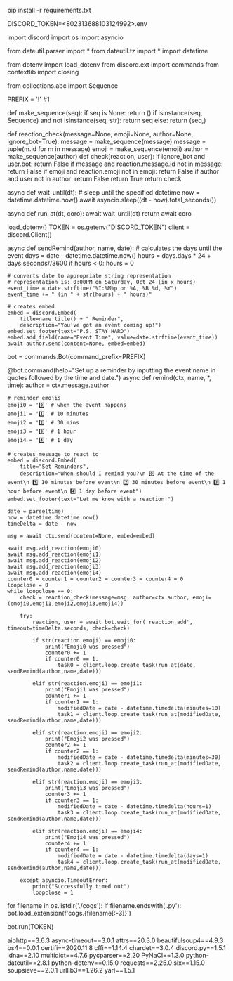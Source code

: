 pip install -r requirements.txt

DISCORD_TOKEN=<802313688103124992>.env


import discord
import os
import asyncio

from dateutil.parser import *
from dateutil.tz import * 
import datetime


from dotenv import load_dotenv
from discord.ext import commands
from contextlib import closing

from collections.abc import Sequence

PREFIX = '!' #1

def make_sequence(seq):
    if seq is None:
        return ()
    if isinstance(seq, Sequence) and not isinstance(seq, str):
        return seq
    else:
        return (seq,)

def reaction_check(message=None, emoji=None, author=None, ignore_bot=True):
    message = make_sequence(message)
    message = tuple(m.id for m in message)
    emoji = make_sequence(emoji)
    author = make_sequence(author)
    def check(reaction, user):
        if ignore_bot and user.bot:
            return False
        if message and reaction.message.id not in message:
            return False
        if emoji and reaction.emoji not in emoji:
            return False
        if author and user not in author:
            return False
        return True
    return check

async def wait_until(dt):
    # sleep until the specified datetime
    now = datetime.datetime.now()
    await asyncio.sleep((dt - now).total_seconds())

async def run_at(dt, coro):
    await wait_until(dt)
    return await coro

load_dotenv()
TOKEN = os.getenv("DISCORD_TOKEN")
client = discord.Client()

async def sendRemind(author, name, date):
	# calculates the days until the event
	days = date - datetime.datetime.now()
	hours = days.days * 24 + days.seconds//3600
	if hours < 0:
		hours = 0

	# converts date to appropriate string representation
	# representation is: 0:00PM on Saturday, Oct 24 (in x hours)
	event_time = date.strftime("%I:%M%p on %A, %B %d, %Y")
	event_time += " (in " + str(hours) + " hours)"

	# creates embed
	embed = discord.Embed(
		title=name.title() + " Reminder",
		description="You've got an event coming up!")
	embed.set_footer(text="P.S. STAY HARD")
	embed.add_field(name="Event Time", value=date.strftime(event_time))
	await author.send(content=None, embed=embed)

bot = commands.Bot(command_prefix=PREFIX)

@bot.command(help="Set up a reminder by inputting the event name in quotes followed by the time and date.")
async def remind(ctx, name, *, time):
	author = ctx.message.author
 
	# reminder emojis
	emoji0 = '0️⃣' # when the event happens 
	emoji1 = '1️⃣' # 10 minutes
	emoji2 = '2️⃣' # 30 mins
	emoji3 = '3️⃣' # 1 hour
	emoji4 = '4️⃣' # 1 day

	# creates message to react to
	embed = discord.Embed(
		title="Set Reminders",
		description="When should I remind you?\n 0️⃣ At the time of the event\n 1️⃣ 10 minutes before event\n 2️⃣ 30 minutes before event\n 3️⃣ 1 hour before event\n 4️⃣ 1 day before event")
	embed.set_footer(text="Let me know with a reaction!")

	date = parse(time)
	now = datetime.datetime.now()
	timeDelta = date - now

	msg = await ctx.send(content=None, embed=embed)

	await msg.add_reaction(emoji0)
	await msg.add_reaction(emoji1)
	await msg.add_reaction(emoji2)
	await msg.add_reaction(emoji3)
	await msg.add_reaction(emoji4)
	counter0 = counter1 = counter2 = counter3 = counter4 = 0
	loopclose = 0
	while loopclose == 0:
		check = reaction_check(message=msg, author=ctx.author, emoji=(emoji0,emoji1,emoji2,emoji3,emoji4))

		try:
			reaction, user = await bot.wait_for('reaction_add', timeout=timeDelta.seconds, check=check)

			if str(reaction.emoji) == emoji0:
				print("Emoji0 was pressed")
				counter0 += 1
				if counter0 == 1:
					task0 = client.loop.create_task(run_at(date, sendRemind(author,name,date)))

			elif str(reaction.emoji) == emoji1:
				print("Emoji1 was pressed")
				counter1 += 1
				if counter1 == 1:
					modifiedDate = date - datetime.timedelta(minutes=10)
					task1 = client.loop.create_task(run_at(modifiedDate, sendRemind(author,name,date)))

			elif str(reaction.emoji) == emoji2:
				print("Emoji2 was pressed")
				counter2 += 1
				if counter2 == 1:
					modifiedDate = date - datetime.timedelta(minutes=30)
					task2 = client.loop.create_task(run_at(modifiedDate, sendRemind(author,name,date)))

			elif str(reaction.emoji) == emoji3:
				print("Emoji3 was pressed")
				counter3 += 1
				if counter3 == 1:
					modifiedDate = date - datetime.timedelta(hours=1)
					task3 = client.loop.create_task(run_at(modifiedDate, sendRemind(author,name,date)))

			elif str(reaction.emoji) == emoji4:
				print("Emoji4 was pressed")
				counter4 += 1
				if counter4 == 1:
					modifiedDate = date - datetime.timedelta(days=1)
					task4 = client.loop.create_task(run_at(modifiedDate, sendRemind(author,name,date)))

		except asyncio.TimeoutError:
			print("Successfully timed out")
			loopclose = 1

for filename in os.listdir('./cogs'):
	if filename.endswith('.py'):
		bot.load_extension(f'cogs.{filename[:-3]}')

bot.run(TOKEN)

aiohttp==3.6.3
async-timeout==3.0.1
attrs==20.3.0
beautifulsoup4==4.9.3
bs4==0.0.1
certifi==2020.11.8
cffi==1.14.4
chardet==3.0.4
discord.py==1.5.1
idna==2.10
multidict==4.7.6
pycparser==2.20
PyNaCl==1.3.0
python-dateutil==2.8.1
python-dotenv==0.15.0
requests==2.25.0
six==1.15.0
soupsieve==2.0.1
urllib3==1.26.2
yarl==1.5.1

